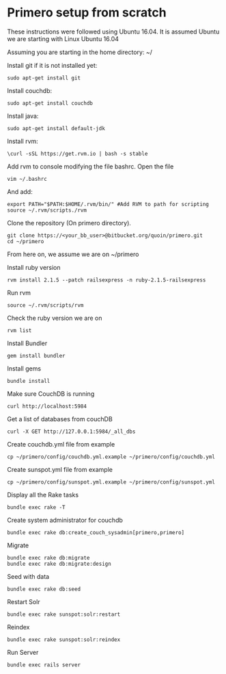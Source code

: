 # Primero setup from scratch

These instructions were followed using Ubuntu 16.04. It is assumed Ubuntu we are starting with Linux Ubuntu 16.04

Assuming you are starting in the home directory: ~/


Install git if it is not installed yet:
```
sudo apt-get install git
```


Install couchdb:
```
sudo apt-get install couchdb
```


Install java:
```
sudo apt-get install default-jdk
```

Install rvm:
```
\curl -sSL https://get.rvm.io | bash -s stable
```

Add rvm to console modifying the file bashrc. Open the file
```
vim ~/.bashrc
```
And add:

```
export PATH="$PATH:$HOME/.rvm/bin/" #Add RVM to path for scripting
source ~/.rvm/scripts./rvm
```

Clone the repository (On primero directory).
```
git clone https://<your_bb_user>@bitbucket.org/quoin/primero.git
cd ~/primero
```

From here on, we assume we are on ~/primero

Install ruby version
```
rvm install 2.1.5 --patch railsexpress -n ruby-2.1.5-railsexpress
```


Run rvm
```
source ~/.rvm/scripts/rvm
```


Check the ruby version we are on
```
rvm list
```


Install Bundler
```
gem install bundler
```


Install gems
```
bundle install
```


Make sure CouchDB is running
```
curl http://localhost:5984
```


Get a list of databases from couchDB
```
curl -X GET http://127.0.0.1:5984/_all_dbs
```


Create couchdb.yml file from example
```
cp ~/primero/config/couchdb.yml.example ~/primero/config/couchdb.yml
```


Create sunspot.yml file from example
```
cp ~/primero/config/sunspot.yml.example ~/primero/config/sunspot.yml
```

Display all the Rake tasks
```
bundle exec rake -T
```


Create system administrator for couchdb
```
bundle exec rake db:create_couch_sysadmin[primero,primero]
```

Migrate
```
bundle exec rake db:migrate
bundle exec rake db:migrate:design
```


Seed with data
```
bundle exec rake db:seed
```


Restart Solr
```
bundle exec rake sunspot:solr:restart
```


Reindex
```
bundle exec rake sunspot:solr:reindex
```


Run Server
```
bundle exec rails server
```
